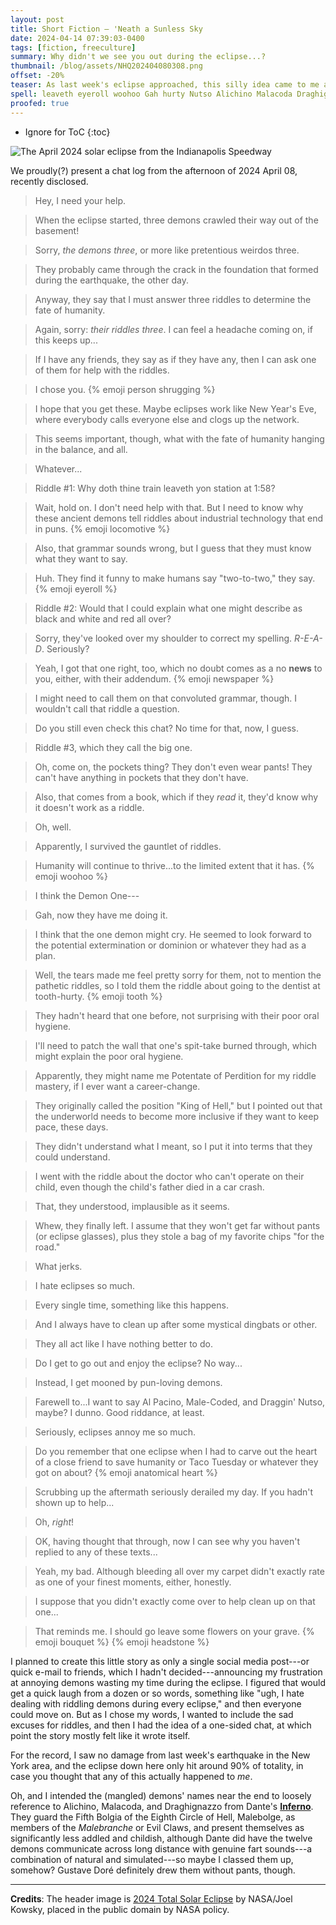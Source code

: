 ```yaml
---
layout: post
title: Short Fiction — 'Neath a Sunless Sky
date: 2024-04-14 07:39:03-0400
tags: [fiction, freeculture]
summary: Why didn't we see you out during the eclipse...?
thumbnail: /blog/assets/NHQ202404080308.png
offset: -20%
teaser: As last week's eclipse approached, this silly idea came to me and grew into a fun exercise in frustration.
spell: leaveth eyeroll woohoo Gah hurty Nutso Alichino Malacoda Draghignazzo Bolgia Malebolge Malebranche Doré Kowsky
proofed: true
---
```


* Ignore for ToC
{:toc}

![The April 2024 solar eclipse from the Indianapolis Speedway](/blog/assets/NHQ202404080308.png "Wait until the animals start acting weird, the wine-guzzling neighbor covering their face with a colander tells me...")

We proudly(?) present a chat log from the afternoon of 2024 April 08, recently disclosed.

 > Hey, I need your help.

 > When the eclipse started, three demons crawled their way out of the basement!

 > Sorry, *the demons three*, or more like pretentious weirdos three.

 > They probably came through the crack in the foundation that formed during the earthquake, the other day.

 > Anyway, they say that I must answer three riddles to determine the fate of humanity.

 > Again, sorry:  *their riddles three*.  I can feel a headache coming on, if this keeps up...

 > If I have any friends, they say as if they have any, then I can ask one of them for help with the riddles.

 > I chose you. {% emoji person shrugging %}

 > I hope that you get these.  Maybe eclipses work like New Year's Eve, where everybody calls everyone else and clogs up the network.

 > This seems important, though, what with the fate of humanity hanging in the balance, and all.

 > Whatever...

 > Riddle #1:  Why doth thine train leaveth yon station at 1:58?

 > Wait, hold on.  I don't need help with that.  But I need to know why these ancient demons tell riddles about industrial technology that end in puns. {% emoji locomotive %}

 > Also, that grammar sounds wrong, but I guess that they must know what they want to say.

 > Huh.  They find it funny to make humans say "two-to-two," they say. {% emoji eyeroll %}

 > Riddle #2:  Would that I could explain what one might describe as black and white and red all over?

 > Sorry, they've looked over my shoulder to correct my spelling.  *R-E-A-D*.  Seriously?

 > Yeah, I got that one right, too, which no doubt comes as a no **news** to you, either, with their addendum. {% emoji newspaper %}

 > I might need to call them on that convoluted grammar, though.  I wouldn't call that riddle a question.

 > Do you still even check this chat?  No time for that, now, I guess.

 > Riddle #3, which they call the big one.

 > Oh, come on, the pockets thing?  They don't even wear pants!  They can't have anything in pockets that they don't have.

 > Also, that comes from a book, which if they *read* it, they'd know why it doesn't work as a riddle.

 > Oh, well.

 > Apparently, I survived the gauntlet of riddles.

 > Humanity will continue to thrive...to the limited extent that it has. {% emoji woohoo %}

 > I think the Demon One---

 > Gah, now they have me doing it.

 > I think that the one demon might cry.  He seemed to look forward to the potential extermination or dominion or whatever they had as a plan.

 > Well, the tears made me feel pretty sorry for them, not to mention the pathetic riddles, so I told them the riddle about going to the dentist at tooth-hurty. {% emoji tooth %}

 > They hadn't heard that one before, not surprising with their poor oral hygiene.

 > I'll need to patch the wall that one's spit-take burned through, which might explain the poor oral hygiene.

 > Apparently, they might name me Potentate of Perdition for my riddle mastery, if I ever want a career-change.

 > They originally called the position "King of Hell," but I pointed out that the underworld needs to become more inclusive if they want to keep pace, these days.

 > They didn't understand what I meant, so I put it into terms that they could understand.

 > I went with the riddle about the doctor who can't operate on their child, even though the child's father died in a car crash.

 > That, they understood, implausible as it seems.

 > Whew, they finally left.  I assume that they won't get far without pants (or eclipse glasses), plus they stole a bag of my favorite chips "for the road."

 > What jerks.

 > I hate eclipses so much.

 > Every single time, something like this happens.

 > And I always have to clean up after some mystical dingbats or other.

 > They all act like I have nothing better to do.

 > Do I get to go out and enjoy the eclipse?  No way...

 > Instead, I get mooned by pun-loving demons.

 > Farewell to...I want to say Al Pacino, Male-Coded, and Draggin' Nutso, maybe?  I dunno.  Good riddance, at least.

 > Seriously, eclipses annoy me so much.

 > Do you remember that one eclipse when I had to carve out the heart of a close friend to save humanity or Taco Tuesday or whatever they got on about? {% emoji anatomical heart %}

 > Scrubbing up the aftermath seriously derailed my day.  If you hadn't shown up to help...

 > Oh, *right*!

 > OK, having thought that through, now I can see why you haven't replied to any of these texts...

 > Yeah, my bad.  Although bleeding all over my carpet didn't exactly rate as one of your finest moments, either, honestly.

 > I suppose that you didn't exactly come over to help clean up on that one...

 > That reminds me.  I should go leave some flowers on your grave. {% emoji bouquet %} {% emoji headstone %}

I planned to create this little story as only a single social media post---or quick e-mail to friends, which I hadn't decided---announcing my frustration at annoying demons wasting my time during the eclipse.  I figured that would get a quick laugh from a dozen or so words, something like "ugh, I hate dealing with riddling demons during every eclipse," and then everyone could move on.  But as I chose my words, I wanted to include the sad excuses for riddles, and then I had the idea of a one-sided chat, at which point the story mostly felt like it wrote itself.

For the record, I saw no damage from last week's earthquake in the New York area, and the eclipse down here only hit around 90% of totality, in case you thought that any of this actually happened to *me*.

Oh, and I intended the (mangled) demons' names near the end to loosely reference to Alichino, Malacoda, and Draghignazzo from Dante's [**Inferno**](https://en.wikipedia.org/wiki/Inferno_%28Dante%29).  They guard the Fifth Bolgia of the Eighth Circle of Hell, Malebolge, as members of the *Malebranche* or Evil Claws, and present themselves as significantly less addled and childish, although Dante did have the twelve demons communicate across long distance with genuine fart sounds---a combination of natural and simulated---so maybe I classed them up, somehow?  Gustave Doré definitely drew them without pants, though.

* * *

**Credits**:  The header image is [2024 Total Solar Eclipse](https://images.nasa.gov/details/NHQ202404080308) by NASA/Joel Kowsky, placed in the public domain by NASA policy.
